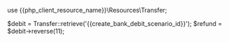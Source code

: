 use {{php_client_resource_name}}\Resources\Transfer;

$debit = Transfer::retrieve('{{create_bank_debit_scenario_id}}');
$refund = $debit->reverse(11);
